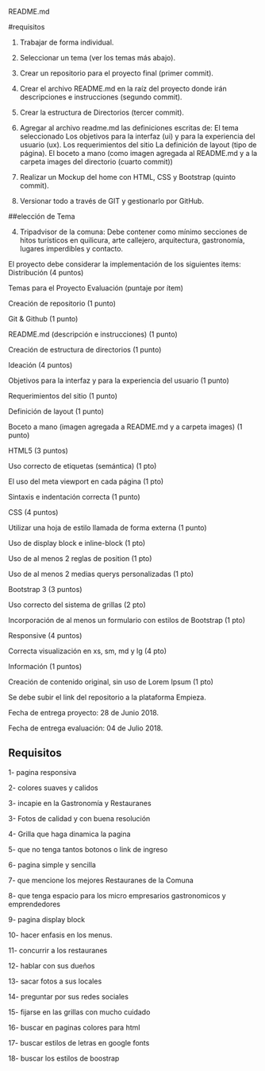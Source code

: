 README.md

#requisitos
1. Trabajar de forma individual.

2. Seleccionar un tema (ver los temas más abajo).

3. Crear un repositorio para el proyecto final (primer commit).

4. Crear el archivo README.md en la raíz del proyecto donde irán descripciones e
instrucciones (segundo commit).

5. Crear la estructura de Directorios (tercer commit).

6. Agregar al archivo readme.md las definiciones escritas de:
El tema seleccionado
Los objetivos para la interfaz (ui) y para la experiencia del usuario (ux).
Los requerimientos del sitio
La definición de layout (tipo de página).
El boceto a mano (como imagen agregada al README.md y a la carpeta
images del directorio (cuarto commit))

7. Realizar un Mockup del home con HTML, CSS y Bootstrap (quinto commit).

8. Versionar todo a través de GIT y gestionarlo por GitHub.

##elección de Tema

4. Tripadvisor de la comuna:
Debe contener como mínimo secciones de hitos turísticos en quilicura,
arte callejero, arquitectura, gastronomía, lugares imperdibles y contacto.

El proyecto debe considerar la implementación de los siguientes items:
Distribución (4 puntos)

Temas para el Proyecto
Evaluación (puntaje por ítem)

Creación de repositorio (1 punto)

Git & Github (1 punto)

README.md (descripción e instrucciones) (1 punto)

Creación de estructura de directorios (1 punto)

Ideación (4 puntos)

Objetivos para la interfaz y para la experiencia del usuario (1 punto)

Requerimientos del sitio (1 punto)

Definición de layout (1 punto)

Boceto a mano (imagen agregada a README.md y a carpeta images) (1
punto)

HTML5 (3 puntos)

Uso correcto de etiquetas (semántica) (1 pto)

El uso del meta viewport en cada página (1 pto)

Sintaxis e indentación correcta (1 punto)

CSS (4 puntos)

Utilizar una hoja de estilo llamada de forma externa (1 punto)

Uso de display block e inline-block (1 pto)

Uso de al menos 2 reglas de position (1 pto)

Uso de al menos 2 medias querys personalizadas (1 pto)

Bootstrap 3 (3 puntos)

Uso correcto del sistema de grillas (2 pto)

Incorporación de al menos un formulario con estilos de Bootstrap (1 pto)

Responsive (4 puntos)

Correcta visualización en xs, sm, md y lg (4 pto)

Información (1 puntos)

Creación de contenido original, sin uso de Lorem Ipsum (1 pto)

Se debe subir el link del repositorio a la plataforma Empieza.

Fecha de entrega proyecto: 28 de Junio 2018.

Fecha de entrega evaluación: 04 de Julio 2018.

## Requisitos

1- pagina responsiva

2- colores suaves y calidos

3- incapie en la Gastronomía y Restauranes

3- Fotos de calidad y con buena resolución

4- Grilla que haga dinamica la pagina

5- que no tenga tantos botonos o link de ingreso

6- pagina simple y sencilla

7- que mencione los mejores Restauranes de la Comuna

8- que tenga espacio para los micro empresarios gastronomicos y emprendedores

9- pagina display block

10- hacer enfasis en los menus.

11- concurrir a los restauranes

12- hablar con sus dueños

13- sacar fotos a sus locales

14- preguntar por sus redes sociales

15- fijarse en las grillas con mucho cuidado

16- buscar en paginas colores para html

17- buscar estilos de letras en google fonts

18- buscar los estilos de boostrap
